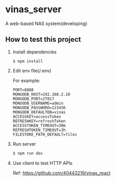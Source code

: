 # vinas_server

A web-based NAS system(developing)



## How to test this project

1. Install dependencies

   ```shell
   $ npm install
   ```

   

2. Edit env file(/.env)

   For example:

   ```Env
   PORT=8888
   MONGODB_HOST=192.168.2.10
   MONGODB_PORT=27017
   MONGODB_USERNAME=admin
   MONGODB_PASSWORD=123456
   MONGODB_DEFAULTDB=vinas
   ACCESSKEY=accessToken
   REFRESHKEY=refreshToken
   ACCESSTOKEN_TIMEOUT=30m
   REFRESHTOKEN_TIMEOUT=3h
   FILESTORE_PATH_DEFAULT=files
   ```



3. Run server

   ```bash
   $ npm run dev
   ```

   

4. Use client to test HTTP APIs

   Ref: https://github.com/40443219/vinas_react